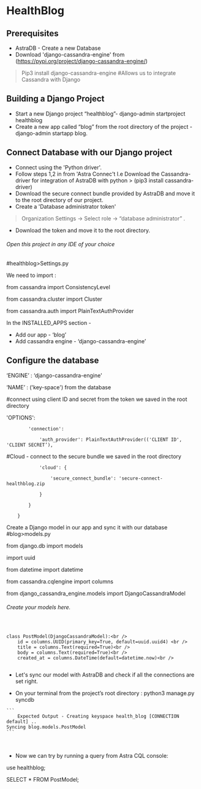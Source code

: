 # HealthBlog
## Prerequisites<br />
* AstraDB - Create a new Database 
* Download 'django-cassandra-engine' from (https://pypi.org/project/django-cassandra-engine/)   
>Pip3 install django-cassandra-engine
#Allows us to integrate Cassandra with Django

## Building a Django Project<br />
* Start a new Django project “healthblog”- django-admin startproject healthblog<br />
* Create a new app called “blog” from the root directory of the project - django-admin startapp blog.<br />

## Connect Database with our Django project<br />
* Connect using the 'Python driver'. <br />
* Follow steps 1,2 in from 'Astra Connec't I.e Download the Cassandra-driver for integration of AstraDB with python > (pip3 install cassandra-driver)<br />
* Download the secure connect bundle provided by AstraDB and move it to the root directory of our project.<br />
* Create a 'Database administrator token'<br />
>Organization Settings -> Select role -> “database administrator” .<br />
* Download the token and move it to the root directory.<br />


###### Open this project in any IDE of your choice<br />


#healthblog>Settings.py<br />


We need to import :<br />


from cassandra import ConsistencyLevel<br />

from cassandra.cluster import Cluster<br />

from cassandra.auth import PlainTextAuthProvider<br />



In the INSTALLED_APPS section - <br />
* Add our app - ‘blog’<br />
* Add cassandra engine - ‘django-cassandra-engine’<br />

## Configure the database<br />

‘ENGINE’ : ‘django-cassandra-engine'

‘NAME’ : ('key-space') from the database

#connect using client ID and secret from the token we saved in the root directory<br />

'OPTIONS': 

            'connection':
	    
                'auth_provider': PlainTextAuthProvider(('CLIENT ID', 'CLIENT SECRET’),
		
#Cloud - connect to the secure bundle we saved in the root directory

                'cloud': {
		
                    'secure_connect_bundle': 'secure-connect-healthblog.zip
		    
                }
		
            }
	    
        }
	

Create a Django model in our app and sync it with our database<br />
#blog>models.py


from django.db import models

import uuid 

from datetime import datetime

from cassandra.cqlengine import columns

from django_cassandra_engine.models import DjangoCassandraModel


###### Create your models here.<br />
```


class PostModel(DjangoCassandraModel):<br />
    id = columns.UUID(primary_key=True, default=uuid.uuid4) <br />
    title = columns.Text(required=True)<br />
    body = columns.Text(required=True)<br />
    created_at = columns.DateTime(default=datetime.now)<br />
    
```
    
  
    
  

* Let's sync our model with AstraDB and check if all the connections are set right.<br />

* On your terminal from the project’s root directory : python3 manage.py syncdb<br />

````
```
    Expected Output - Creating keyspace health_blog [CONNECTION default] ..
Syncing blog.models.PostModel
```
````
<br />

* Now we can try by running a query from Astra CQL console:




use healthblog;

SELECT * FROM PostModel;



